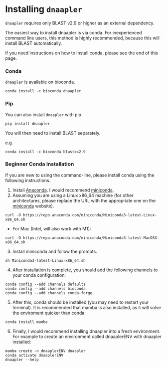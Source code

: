 # Installing `dnaapler`

`dnaapler` requires only BLAST v2.9 or higher as an external dependency. 

The easiest way to install dnaapler is via conda. For inexperienced command line users, this method is highly recommended, because this will install BLAST automatically.

If you need instructions on how to install conda, please see the end of this page.

### Conda

`dnaapler` is available on bioconda.

```
conda install -c bioconda dnaapler
```

### Pip

You can also install `dnaapler` with pip.

```
pip install dnaapler
```

You will then need to install BLAST separately.

e.g.

```
conda install -c bioconda blast>=2.9
```

### Beginner Conda Installation

If you are new to using the command-line, please install conda using the following instructions.

1. Install [Anaconda](https://www.anaconda.com/products/distribution). I would recommend [miniconda](https://docs.conda.io/en/latest/miniconda.html).
2. Assuming you are using a Linux x86_64 machine (for other architectures, please replace the URL with the appropriate one on the [miniconda](https://docs.conda.io/en/latest/miniconda.html) website).

`curl -O https://repo.anaconda.com/miniconda/Miniconda3-latest-Linux-x86_64.sh`

* For Mac (Intel, will also work with M1):

`curl -O https://repo.anaconda.com/miniconda/Miniconda3-latest-MacOSX-x86_64.sh`

3. Install miniconda and follow the prompts.

`sh Miniconda3-latest-Linux-x86_64.sh`

4. After installation is complete, you should add the following channels to your conda configuration:

```
conda config --add channels defaults
conda config --add channels bioconda
conda config --add channels conda-forge
```

5. After this, conda should be installed (you may need to restart your terminal). It is recommended that mamba is also installed, as it will solve the enviroment quicker than conda:

`conda install mamba`

6. Finally, I would recommend installing dnaapler into a fresh environment. For example to create an environment called dnaaplerENV with dnaapler installed:

```
mamba create -n dnaaplerENV dnaapler
conda activate dnaaplerENV
dnaapler --help
```
